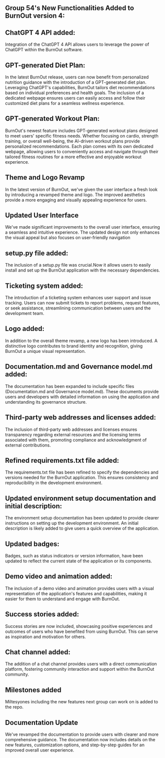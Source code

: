 
## Group 54's New Functionalities Added to BurnOut version 4:

## ChatGPT 4 API added:

Integration of the ChatGPT 4 API allows users to leverage the power of ChatGPT within the BurnOut software.

## GPT-generated Diet Plan:
In the latest BurnOut release, users can now benefit from personalized nutrition guidance with the introduction of a GPT-generated diet plan. Leveraging ChatGPT's capabilities, BurnOut tailors diet recommendations based on individual preferences and health goals. The inclusion of a dedicated webpage ensures users can easily access and follow their customized diet plans for a seamless wellness experience.

## GPT-generated Workout Plan:
BurnOut's newest feature includes GPT-generated workout plans designed to meet users' specific fitness needs. Whether focusing on cardio, strength training, or overall well-being, the AI-driven workout plans provide personalized recommendations. Each plan comes with its own dedicated webpage, allowing users to conveniently access and navigate through their tailored fitness routines for a more effective and enjoyable workout experience.

## Theme and Logo Revamp
In the latest version of BurnOut, we've given the user interface a fresh look by introducing a revamped theme and logo. The improved aesthetics provide a more engaging and visually appealing experience for users.

## Updated User Interface
We've made significant improvements to the overall user interface, ensuring a seamless and intuitive experience. The updated design not only enhances the visual appeal but also focuses on user-friendly navigation


## setup.py file added:
The inclusion of a setup.py file was crucial.Now it allows users to easily install and set up the BurnOut application with the necessary dependencies.


## Ticketing system added:

The introduction of a ticketing system enhances user support and issue tracking. Users can now submit tickets to report problems, request features, or seek assistance, streamlining communication between users and the development team.

## Logo added:

In addition to the overall theme revamp, a new logo has been introduced. A distinctive logo contributes to brand identity and recognition, giving BurnOut a unique visual representation.

## Documentation.md and Governance model.md added:

The documentation has been expanded to include specific files (Documentation.md and Governance model.md). These documents provide users and developers with detailed information on using the application and understanding its governance structure.

## Third-party web addresses and licenses added:

The inclusion of third-party web addresses and licenses ensures transparency regarding external resources and the licensing terms associated with them, promoting compliance and acknowledgment of external contributions.

## Refined requirements.txt file added:

The requirements.txt file has been refined to specify the dependencies and versions needed for the BurnOut application. This ensures consistency and reproducibility in the development environment.

## Updated environment setup documentation and initial description:

The environment setup documentation has been updated to provide clearer instructions on setting up the development environment. An initial description is likely added to give users a quick overview of the application.

## Updated badges:

Badges, such as status indicators or version information, have been updated to reflect the current state of the application or its components.


## Demo video and animation added:

The inclusion of a demo video and animation provides users with a visual representation of the application's features and capabilities, making it easier for them to understand and engage with BurnOut.

## Success stories added:

Success stories are now included, showcasing positive experiences and outcomes of users who have benefited from using BurnOut. This can serve as inspiration and motivation for others.

## Chat channel added:

The addition of a chat channel provides users with a direct communication platform, fostering community interaction and support within the BurnOut community.

## Milestones added

Miltesyones including the new features next group can work on is added to the repo.

## Documentation Update
We've revamped the documentation to provide users with clearer and more comprehensive guidance. The documentation now includes details on the new features, customization options, and step-by-step guides for an improved overall user experience.
